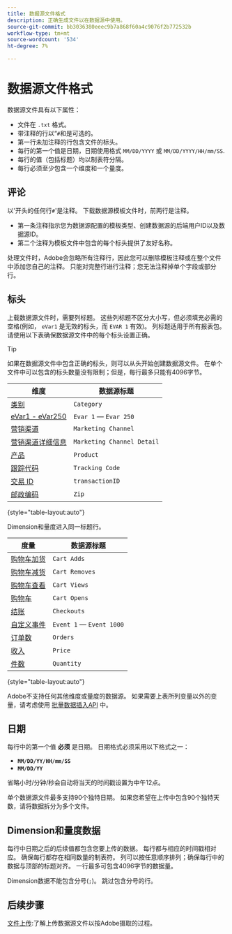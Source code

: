 ```yaml
---
title: 数据源文件格式
description: 正确生成文件以在数据源中使用。
source-git-commit: bb3036380eeec9b7a868f60a4c9076f2b772532b
workflow-type: tm+mt
source-wordcount: '534'
ht-degree: 7%

---
```


# 数据源文件格式

数据源文件具有以下属性：

* 文件在 `.txt` 格式。
* 带注释的行以“`#`和是可选的。
* 第一行未加注释的行包含文件的标头。
* 每行的第一个值是日期，日期使用格式 `MM/DD/YYYY` 或 `MM/DD/YYYY/HH/mm/SS`.
* 每行的值（包括标题）均以制表符分隔。
* 每行必须至少包含一个维度和一个量度。

## 评论

以&#39;开头的任何行`#`&#39;是注释。 下载数据源模板文件时，前两行是注释。

* 第一条注释指示您为数据源配置的模板类型、创建数据源的后端用户ID以及数据源ID。
* 第二个注释为模板文件中包含的每个标头提供了友好名称。

处理文件时，Adobe会忽略所有注释行，因此您可以删除模板注释或在整个文件中添加您自己的注释。 只能对完整行进行注释；您无法注释掉单个字段或部分行。

## 标头

上载数据源文件时，需要列标题。 这些列标题不区分大小写，但必须填充必需的空格(例如， `eVar1` 是无效的标头，而 `EVAR 1` 有效)。 列标题适用于所有报表包。 请使用以下表确保数据源文件中的每个标头设置正确。

>[!TIP]
>
>如果在数据源文件中包含正确的标头，则可以从头开始创建数据源文件。 在单个文件中可以包含的标头数量没有限制；但是，每行最多只能有4096字节。

| 维度 | 数据源标题 |
| --- | --- |
| [类别](/help/components/dimensions/category.md) | `Category` |
| [eVar1 - eVar250](/help/components/dimensions/evar.md) | `Evar 1` — `Evar 250` |
| [营销渠道](/help/components/dimensions/marketing-channel.md) | `Marketing Channel` |
| [营销渠道详细信息](/help/components/dimensions/marketing-detail.md) | `Marketing Channel Detail` |
| [产品](/help/components/dimensions/product.md) | `Product` |
| [跟踪代码](/help/components/dimensions/tracking-code.md) | `Tracking Code` |
| [交易 ID](/help/implement/vars/page-vars/transactionid.md) | `transactionID` |
| [邮政编码](/help/components/dimensions/zip-code.md) | `Zip` |

{style="table-layout:auto"}

Dimension和量度进入同一标题行。

| 度量 | 数据源标题 |
| --- | --- |
| [购物车加货](/help/components/metrics/cart-additions.md) | `Cart Adds` |
| [购物车减货](/help/components/metrics/cart-removals.md) | `Cart Removes` |
| [购物车查看](/help/components/metrics/cart-views.md) | `Cart Views` |
| [购物车](/help/components/metrics/carts.md) | `Cart Opens` |
| [结账](/help/components/metrics/checkouts.md) | `Checkouts` |
| [自定义事件](/help/components/metrics/custom-events.md) | `Event 1` — `Event 1000` |
| [订单数](/help/components/metrics/orders.md) | `Orders` |
| [收入](/help/components/metrics/revenue.md) | `Price` |
| [件数](/help/components/metrics/units.md) | `Quantity` |

{style="table-layout:auto"}

Adobe不支持任何其他维度或量度的数据源。 如果需要上表所列变量以外的变量，请考虑使用 [批量数据插入API](https://developer.adobe.com/analytics-apis/docs/2.0/guides/endpoints/bulk-data-insertion/) 中。

## 日期

每行中的第一个值 **必须** 是日期。 日期格式必须采用以下格式之一：

* **`MM/DD/YY/HH/mm/SS`**
* **`MM/DD/YY`**

省略小时/分钟/秒会自动将当天的时间戳设置为中午12点。

单个数据源文件最多支持90个独特日期。 如果您希望在上传中包含90个独特天数，请将数据拆分为多个文件。

## Dimension和量度数据

每行中日期之后的后续值都包含您要上传的数据。 每行都与相应的时间戳相对应。 确保每行都存在相同数量的制表符。 列可以按任意顺序排列；确保每行中的数据与顶部的标题对齐。 一行最多可包含4096字节的数据量。

Dimension数据不能包含分号(`;`)。 跳过包含分号的行。

## 后续步骤

[文件上传](file-upload.md):了解上传数据源文件以按Adobe摄取的过程。
